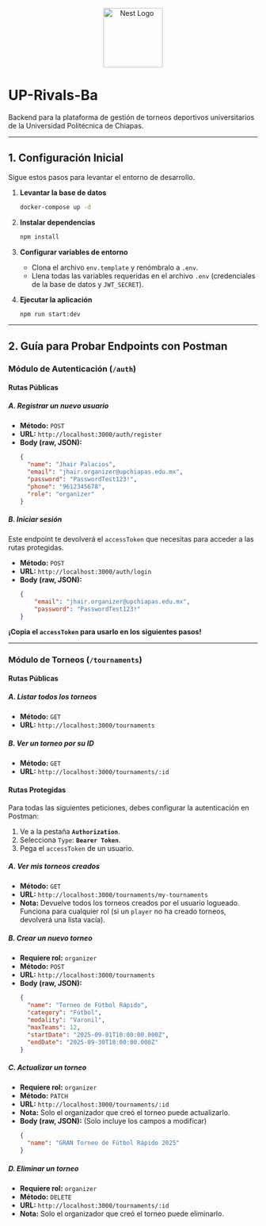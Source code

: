 <p align="center">
  <a href="http://nestjs.com/" target="blank"><img src="https://nestjs.com/img/logo-small.svg" width="120" alt="Nest Logo" /></a>
</p>

# UP-Rivals-Ba

Backend para la plataforma de gestión de torneos deportivos universitarios de la Universidad Politécnica de Chiapas.

---

## 1. Configuración Inicial

Sigue estos pasos para levantar el entorno de desarrollo.

1.  **Levantar la base de datos**
    ```bash
    docker-compose up -d
    ```

2.  **Instalar dependencias**
    ```bash
    npm install
    ```

3.  **Configurar variables de entorno**
    * Clona el archivo `env.template` y renómbralo a `.env`.
    * Llena todas las variables requeridas en el archivo `.env` (credenciales de la base de datos y `JWT_SECRET`).

4.  **Ejecutar la aplicación**
    ```bash
    npm run start:dev
    ```
---

## 2. Guía para Probar Endpoints con Postman

### Módulo de Autenticación (`/auth`)

#### Rutas Públicas

##### A. Registrar un nuevo usuario
* **Método:** `POST`
* **URL:** `http://localhost:3000/auth/register`
* **Body (raw, JSON):**
    ```json
    {
      "name": "Jhair Palacios",
      "email": "jhair.organizer@upchiapas.edu.mx",
      "password": "PasswordTest123!",
      "phone": "9612345678",
      "role": "organizer"
    }
    ```

##### B. Iniciar sesión
Este endpoint te devolverá el `accessToken` que necesitas para acceder a las rutas protegidas.
* **Método:** `POST`
* **URL:** `http://localhost:3000/auth/login`
* **Body (raw, JSON):**
    ```json
    {
        "email": "jhair.organizer@upchiapas.edu.mx",
        "password": "PasswordTest123!"
    }
    ```

**¡Copia el `accessToken` para usarlo en los siguientes pasos!**

---

### Módulo de Torneos (`/tournaments`)

#### Rutas Públicas

##### A. Listar todos los torneos
* **Método:** `GET`
* **URL:** `http://localhost:3000/tournaments`

##### B. Ver un torneo por su ID
* **Método:** `GET`
* **URL:** `http://localhost:3000/tournaments/:id`

#### Rutas Protegidas

Para todas las siguientes peticiones, debes configurar la autenticación en Postman:
1.  Ve a la pestaña **`Authorization`**.
2.  Selecciona `Type`: **`Bearer Token`**.
3.  Pega el `accessToken` de un usuario.

##### A. Ver mis torneos creados
* **Método:** `GET`
* **URL:** `http://localhost:3000/tournaments/my-tournaments`
* **Nota:** Devuelve todos los torneos creados por el usuario logueado. Funciona para cualquier rol (si un `player` no ha creado torneos, devolverá una lista vacía).

##### B. Crear un nuevo torneo
* **Requiere rol:** `organizer`
* **Método:** `POST`
* **URL:** `http://localhost:3000/tournaments`
* **Body (raw, JSON):**
    ```json
    {
      "name": "Torneo de Fútbol Rápido",
      "category": "Fútbol",
      "modality": "Varonil",
      "maxTeams": 12,
      "startDate": "2025-09-01T10:00:00.000Z",
      "endDate": "2025-09-30T18:00:00.000Z"
    }
    ```

##### C. Actualizar un torneo
* **Requiere rol:** `organizer`
* **Método:** `PATCH`
* **URL:** `http://localhost:3000/tournaments/:id`
* **Nota:** Solo el organizador que creó el torneo puede actualizarlo.
* **Body (raw, JSON):** (Solo incluye los campos a modificar)
    ```json
    {
      "name": "GRAN Torneo de Fútbol Rápido 2025"
    }
    ```

##### D. Eliminar un torneo
* **Requiere rol:** `organizer`
* **Método:** `DELETE`
* **URL:** `http://localhost:3000/tournaments/:id`
* **Nota:** Solo el organizador que creó el torneo puede eliminarlo.
